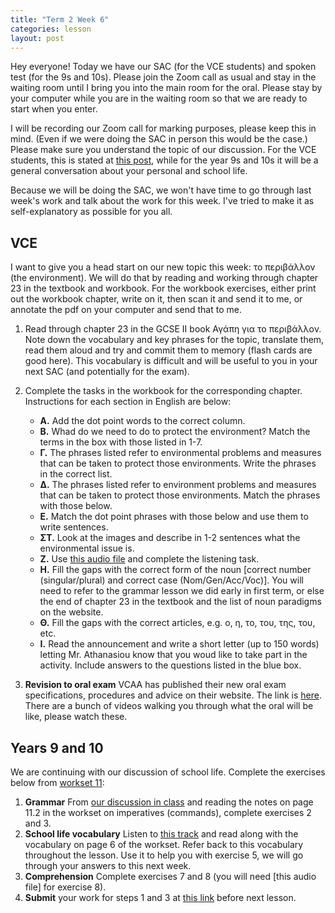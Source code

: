 ```yaml
---
title: "Term 2 Week 6"
categories: lesson
layout: post
---
```


Hey everyone! Today we have our SAC (for the VCE students) and spoken test (for
the 9s and 10s). Please join the Zoom call as usual and stay in the waiting room
until I bring you into the main room for the oral. Please stay by your computer
while you are in the waiting room so that we are ready to start when you enter.

I will be recording our Zoom call for marking purposes, please keep this in
mind. (Even if we were doing the SAC in person this would be the case.) Please
make sure you understand the topic of our discussion. For the VCE students, this
is stated at [this post](/vsl-greek/sac2/index.html), while for the year 9s and
10s it will be a general conversation about your personal and school life.

Because we will be doing the SAC, we won't have time to go through last week's
work and talk about the work for this week. I've tried to make it as
self-explanatory as possible for you all.

## VCE

I want to give you a head start on our new topic this week: το περιβάλλον (the environment). We will do that by reading and working through chapter 23 in the textbook and workbook. For the workbook exercises, either print out the workbook chapter, write on it, then scan it and send it to me, or annotate the pdf on your computer and send that to me.

1. Read through chapter 23 in the GCSE II book Αγάπη για το περιβάλλον. Note
   down the vocabulary and key phrases for the topic, translate them, read them
   aloud and try and commit them to memory (flash cards are good here). This
   vocabulary is difficult and will be useful to you in your next SAC (and
           potentially for the exam).

2. Complete the tasks in the workbook for the corresponding chapter. Instructions for each section in English are below:
   - **Α.** Add the dot point words to the correct column.
   - **Β.** Whad do we need to do to protect the environment? Match the terms in the box with those listed in 1-7.
   - **Γ.** The phrases listed refer to environmental problems and measures that can be taken to protect those environments. Write the phrases in the correct list.
   - **Δ.** The phrases listed refer to environment problems and measures that can be taken to protect those environments. Match the phrases with those below.
   - **Ε.** Match the dot point phrases with those below and use them to write sentences.
   - **ΣΤ.** Look at the images and describe in 1-2 sentences what the environmental issue is.
   - **Ζ.** Use [this audio file]() and complete the listening task.
   - **Η.** Fill the gaps with the correct form of the noun [correct number (singular/plural) and correct case (Nom/Gen/Acc/Voc)]. You will need to refer to the grammar lesson we did early in first term, or else the end of chapter 23 in the textbook and the list of noun paradigms on the website.
   - **Θ.** Fill the gaps with the correct articles, e.g. ο, η, το, του, της, του, etc.
   - **Ι.** Read the announcement and write a short letter (up to 150 words) letting Mr. Athanasiou know that you woud like to take part in the activity. Include answers to the questions listed in the blue box.

3. **Revision to oral exam** VCAA has published their new oral exam specifications, procedures and advice on their website. The link is [here](https://www.vcaa.vic.edu.au/assessment/vce-assessment/past-examinations/Pages/Greek.aspx). There are a bunch of videos walking you through what the oral will be like, please watch these.

## Years 9 and 10

We are continuing with our discussion of school life. Complete the exercises
below from [workset 11]():
1. **Grammar** From [our discussion in class]() and reading the notes on page
   11.2 in the workset on imperatives (commands), complete exercises 2 and 3.
2. **School life vocabulary** Listen to [this track]() and read along with the
   vocabulary on page 6 of the workset. Refer back to this vocabulary
     throughout the lesson. Use it to help you with exercise 5, we will go
     through your answers to this next week.
3. **Comprehension** Complete exercises 7 and 8 (you will need [this audio file] for exercise 8).
4. **Submit** your work for steps 1 and 3 at [this link]() before next lesson.
